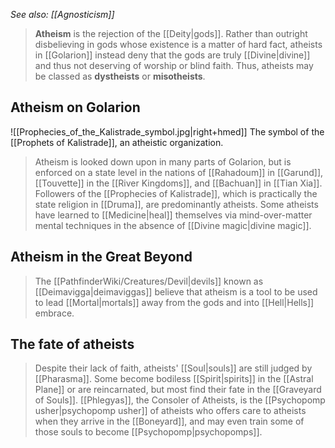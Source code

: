 *See also: [[Agnosticism]]*
> **Atheism** is the rejection of the [[Deity|gods]]. Rather than outright disbelieving in gods whose existence is a matter of hard fact, atheists in [[Golarion]] instead deny that the gods are truly [[Divine|divine]] and thus not deserving of worship or blind faith. Thus, atheists may be classed as **dystheists** or **misotheists**.



## Atheism on Golarion

![[Prophecies_of_the_Kalistrade_symbol.jpg|right+hmed]] 
 The symbol of the [[Prophets of Kalistrade]], an atheistic organization.
> Atheism is looked down upon in many parts of Golarion, but is enforced on a state level in the nations of [[Rahadoum]] in [[Garund]], [[Touvette]] in the [[River Kingdoms]], and [[Bachuan]] in [[Tian Xia]]. Followers of the [[Prophecies of Kalistrade]], which is practically the state religion in [[Druma]], are predominantly atheists.
> Some atheists have learned to [[Medicine|heal]] themselves via mind-over-matter mental techniques in the absence of [[Divine magic|divine magic]].


## Atheism in the Great Beyond

> The [[PathfinderWiki/Creatures/Devil|devils]] known as [[Deimavigga|deimaviggas]] believe that atheism is a tool to be used to lead [[Mortal|mortals]] away from the gods and into [[Hell|Hells]] embrace.


## The fate of atheists

> Despite their lack of faith, atheists' [[Soul|souls]] are still judged by [[Pharasma]]. Some become bodiless [[Spirit|spirits]] in the [[Astral Plane]] or are reincarnated, but most find their fate in the [[Graveyard of Souls]]. [[Phlegyas]], the Consoler of Atheists, is the [[Psychopomp usher|psychopomp usher]] of atheists who offers care to atheists when they arrive in the [[Boneyard]], and may even train some of those souls to become [[Psychopomp|psychopomps]].








